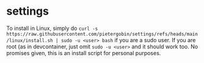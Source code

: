 # settings

To install in Linux, simply do `curl -s https://raw.githubusercontent.com/pietergobin/settings/refs/heads/main/linux/install.sh | sudo -u <user> bash` if you are a sudo user. If you are root (as in devcontainer, just omit `sudo -u <user>` and it should work too. No promises given, this is an install script for personal purposes. 

